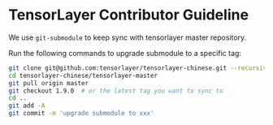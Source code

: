 # TensorLayer Contributor Guideline

We use `git-submodule` to keep sync with tensorlayer master repository.

Run the following commands to upgrade submodule to a specific tag:

```bash
git clone git@github.com:tensorlayer/tensorlayer-chinese.git --recursive
cd tensorlayer-chinese/tensorlayer-master
git pull origin master
git checkout 1.9.0  # or the latest tag you want to sync to
cd ..
git add -A
git commit -m 'upgrade submodule to xxx'
```

